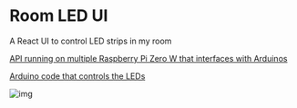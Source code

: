 # Room LED UI
A React UI to control LED strips in my room

[API running on multiple Raspberry Pi Zero W that interfaces with Arduinos](https://github.com/avelaga/room-led-api)

[Arduino code that controls the LEDs](https://github.com/avelaga/room-led-controller)

![img](https://github.com/avelaga/room-led-controller/blob/master/example.gif)
